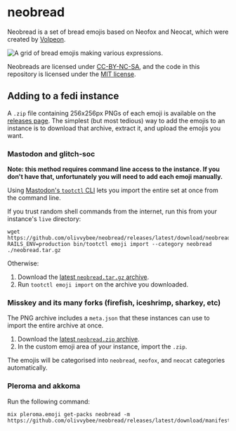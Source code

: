 # neobread

Neobread is a set of bread emojis based on Neofox and Neocat, which were created
by [Volpeon](https://volpeon.ink/emojis/).

![A grid of bread emojis making various expressions.](https://github.com/olivvybee/neobread/releases/latest/download/preview.png)

Neobreads are licensed under
[CC-BY-NC-SA](https://creativecommons.org/licenses/by-nc-sa/4.0/), and the code
in this repository is licensed under the
[MIT license](https://opensource.org/license/mit).

## Adding to a fedi instance

A `.zip` file containing 256x256px PNGs of each emoji is available on the
[releases page](https://github.com/olivvybee/neobread/releases/latest). The
simplest (but most tedious) way to add the emojis to an instance is to download
that archive, extract it, and upload the emojis you want.

### Mastodon and glitch-soc

**Note: this method requires command line access to the instance. If you don't
have that, unfortunately you will need to add each emoji manually.**

Using
[Mastodon's `tootctl` CLI](https://docs.joinmastodon.org/admin/tootctl/#emoji-import)
lets you import the entire set at once from the command line.

If you trust random shell commands from the internet, run this from your
instance's `live` directory:

```
wget https://github.com/olivvybee/neobread/releases/latest/download/neobread.tar.gz
RAILS_ENV=production bin/tootctl emoji import --category neobread ./neobread.tar.gz
```

Otherwise:

1. Download the
   [latest `neobread.tar.gz` archive](https://github.com/olivvybee/neobread/releases/latest).
2. Run `tootctl emoji import` on the archive you downloaded.

### Misskey and its many forks (firefish, iceshrimp, sharkey, etc)

The PNG archive includes a `meta.json` that these instances can use to import
the entire archive at once.

1. Download the
   [latest `neobread.zip` archive](https://github.com/olivvybee/neobread/releases/latest).
2. In the custom emoji area of your instance, import the `.zip`.

The emojis will be categorised into `neobread`, `neofox`, and `neocat`
categories automatically.

### Pleroma and akkoma

Run the following command:

```
mix pleroma.emoji get-packs neobread -m https://github.com/olivvybee/neobread/releases/latest/download/manifest.json
```
